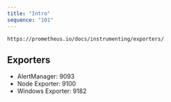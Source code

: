 ```yaml
---
title: "Intro"
sequence: "101"
---
```


```text
https://prometheus.io/docs/instrumenting/exporters/
```

## Exporters

- AlertManager: 9093
- Node Exporter: 9100
- Windows Exporter: 9182
